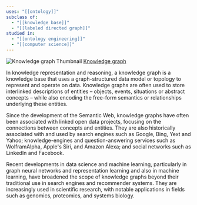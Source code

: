 ```yaml
---
uses: "[[ontology]]"
subclass of:
  - "[[knowledge base]]"
  - "[[labeled directed graph]]"
studied in:
  - "[[ontology engineering]]"
  - "[[computer science]]"
---
```


![Knowledge graph Thumbnail](https://upload.wikimedia.org/wikipedia/commons/5/52/Conceptual_Diagram_-_Example.svg)
[Knowledge graph](https://en.wikipedia.org/wiki/Knowledge_graph)

In knowledge representation and reasoning, a knowledge graph is a knowledge base that uses a graph-structured data model or topology to represent and operate on data. Knowledge graphs are often used to store interlinked descriptions of entities – objects, events, situations or abstract concepts – while also encoding the free-form semantics or relationships underlying these entities.

Since the development of the Semantic Web, knowledge graphs have often been associated with linked open data projects, focusing on the connections between concepts and entities. They are also historically associated with and used by search engines such as Google, Bing, Yext and Yahoo; knowledge-engines and question-answering services such as WolframAlpha, Apple's Siri, and Amazon Alexa; and social networks such as LinkedIn and Facebook.

Recent developments in data science and machine learning, particularly in graph neural networks and representation learning and also in machine learning, have broadened the scope of knowledge graphs beyond their traditional use in search engines and recommender systems. They are increasingly used in scientific research, with notable applications in fields such as genomics, proteomics, and systems biology.